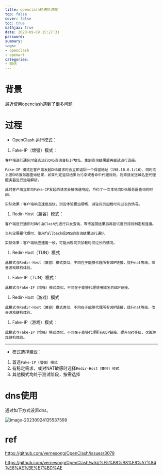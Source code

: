 ```yaml
---
title: openclash的进阶详解
top: false
cover: false
toc: true
mathjax: true
date: 2023-09-09 15:27:31
password:
summary:
tags:
- openclash
- openwrt
categories:
- 网络
---
```


# 背景

最近使用openclash遇到了很多问题



# 过程

- OpenClash 运行模式：

1. Fake-IP（增强）模式：

```
客户端进行通讯时会先进行DNS查询目标IP地址，拿到查询结果后再尝试进行连接。

Fake-IP 模式在客户端发起DNS请求时会立即返回一个保留地址（198.18.0.1/16），同时向上游DNS服务器查询结果，如果判定返回结果为污染或者命中代理规则，则直接发送域名至代理服务器进行远端解析。

此时客户端立即向Fake-IP发起的请求会被快速响应，节约了一次本地向DNS服务器查询的时间。

实际效果：客户端响应速度加快，浏览体验更加顺畅，减轻网页加载时间过长的情况。
```

1. Redir-Host（兼容）模式：

```
客户端进行通讯时DNS由Clash先进行并发查询，等待返回结果后再尝试进行规则判定和连接。

当判定需要代理时，使用fallback组DNS的查询结果进行通讯

实际效果：客户端响应速度一般，可能出现网页加载时间过长的情况。
```



1. Redir-Host（TUN）模式

```
此模式与Redir-Host（兼容）模式类似，不同在于能够代理所有UDP链接，提升nat等级，改善游戏联机体验。
```



1. Fake-IP（TUN）模式：

```
此模式与Fake-IP（增强）模式类似，不同在于能够代理使用域名的UDP链接。
```



1. Redir-Host（游戏）模式

```
此模式与Redir-Host（兼容）模式类似，不同在于能够代理所有UDP链接，提升nat等级，改善游戏联机体验。
```

1. Fake-IP（游戏）模式：

```
此模式与Fake-IP（增强）模式类似，不同在于能够代理所有UDP链接，提升nat等级，改善游戏联机体验。
```



------

- 模式选择建议：

1. 首选`Fake-IP（增强）模式`
2. 有稳定需求，或对NAT敏感时选择`Redir-Host（兼容）模式`
3. 其他模式均处于测试阶段，按需选择



# dns使用

通过如下方式设置dns。

![image-20230924135537598](https://cdn.jsdelivr.net/gh/kengerlwl/kengerlwl.github.io/image/dcbf708235ccb7410a7dabaf4b4d275c/e08ae1b99c500569ed648b7ab1742d73.png)



# ref



https://github.com/vernesong/OpenClash/issues/3079







https://github.com/vernesong/OpenClash/wiki/%E5%B8%B8%E8%A7%84%E8%AE%BE%E7%BD%AE
